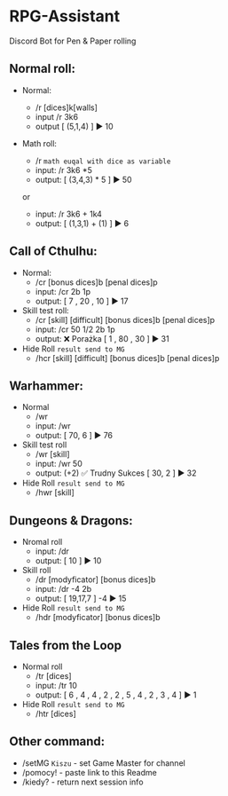 # RPG-Assistant
Discord Bot for Pen &amp; Paper rolling

Normal roll: 
  -
  - Normal: 
    - /r [dices]k[walls]
    - input  /r 3k6
    - output [ (5,1,4) ]   :arrow_forward:   10
  - Math roll:
    - /r `math euqal with dice as variable`
    - input: /r 3k6 *5
    - output: [ (3,4,3) * 5 ]   :arrow_forward:   50

    or

    - input: /r 3k6 + 1k4
    - output: [ (1,3,1) + (1) ]   :arrow_forward:   6

Call of Cthulhu:
  -
  - Normal:
    - /cr [bonus dices]b [penal dices]p
    - input: /cr 2b 1p 
    - output: [ 7 , 20 , 10 ]   :arrow_forward:   17 
  - Skill test roll:
    - /cr [skill] [difficult] [bonus dices]b [penal dices]p
    - input: /cr 50 1/2 2b 1p
    - output: :x: Porażka    [ 1 , 80 , 30 ]   :arrow_forward:   31
  - Hide Roll `result send to MG`
    - /hcr [skill] [difficult] [bonus dices]b [penal dices]p
     
Warhammer:
  - 
  - Normal
    - /wr
    - input: /wr
    - output: [ 70, 6 ]   :arrow_forward:   76 
  - Skill test roll
    - /wr [skill]
    - input: /wr 50
    - output:   (+2) :white_check_mark: Trudny Sukces    [ 30, 2 ]   :arrow_forward:   32
  - Hide Roll `result send to MG`
    - /hwr [skill]

Dungeons & Dragons:
-
  - Nromal roll
    - input: /dr
    - output:  [ 10 ]   :arrow_forward:   10
  - Skill roll
    - /dr [modyficator] [bonus dices]b
    - input: /dr -4 2b
    - output: [ 19,17,7 ] -4  :arrow_forward:   15 
  - Hide Roll `result send to MG`
    - /hdr [modyficator] [bonus dices]b

Tales from the Loop
-
  - Normal roll
    - /tr [dices]
    - input: /tr 10
    - output: [ 6 , 4 , 4 , 2 , 2 , 5 , 4 , 2 , 3 , 4 ]  :arrow_forward:   1
  - Hide Roll `result send to MG`
    - /htr [dices]

Other command:
-
  - /setMG `Kiszu` - set Game Master for channel
  - /pomocy! - paste link to this Readme
  - /kiedy? - return next session info
